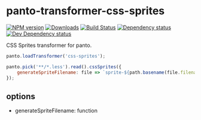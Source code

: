 # panto-transformer-css-sprites
[![NPM version][npm-image]][npm-url] [![Downloads][downloads-image]][npm-url] [![Build Status][travis-image]][travis-url] [![Dependency status][david-dm-image]][david-dm-url] [![Dev Dependency status][david-dm-dev-image]][david-dm-dev-url]

CSS Sprites transformer for panto.

```js
panto.loadTransformer('css-sprites');

panto.pick('**/*.less').read().cssSprites({
    generateSpriteFilename: file => `sprite-${path.basename(file.filename)}.png`
});
```

## options
 - generateSpriteFilename: function

[npm-url]: https://npmjs.org/package/panto-transformer-css-sprites
[downloads-image]: http://img.shields.io/npm/dm/panto-transformer-css-sprites.svg
[npm-image]: http://img.shields.io/npm/v/panto-transformer-css-sprites.svg
[travis-url]: https://travis-ci.org/pantojs/panto-transformer-css-sprites
[travis-image]: http://img.shields.io/travis/pantojs/panto-transformer-css-sprites.svg
[david-dm-url]:https://david-dm.org/pantojs/panto-transformer-css-sprites
[david-dm-image]:https://david-dm.org/pantojs/panto-transformer-css-sprites.svg
[david-dm-dev-url]:https://david-dm.org/pantojs/panto-transformer-css-sprites#info=devDependencies
[david-dm-dev-image]:https://david-dm.org/pantojs/panto-transformer-css-sprites/dev-status.svg